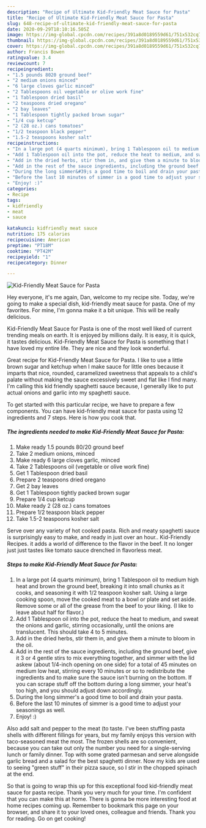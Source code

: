 ```yaml
---
description: "Recipe of Ultimate Kid-Friendly Meat Sauce for Pasta"
title: "Recipe of Ultimate Kid-Friendly Meat Sauce for Pasta"
slug: 648-recipe-of-ultimate-kid-friendly-meat-sauce-for-pasta
date: 2020-09-29T18:10:16.505Z
image: https://img-global.cpcdn.com/recipes/391a8d0189559d61/751x532cq70/kid-friendly-meat-sauce-for-pasta-recipe-main-photo.jpg
thumbnail: https://img-global.cpcdn.com/recipes/391a8d0189559d61/751x532cq70/kid-friendly-meat-sauce-for-pasta-recipe-main-photo.jpg
cover: https://img-global.cpcdn.com/recipes/391a8d0189559d61/751x532cq70/kid-friendly-meat-sauce-for-pasta-recipe-main-photo.jpg
author: Francis Bowen
ratingvalue: 3.4
reviewcount: 7
recipeingredient:
- "1.5 pounds 8020 ground beef"
- "2 medium onions minced"
- "6 large cloves garlic minced"
- "2 Tablespoons oil vegetable or olive work fine"
- "1 Tablespoon dried basil"
- "2 teaspoons dried oregano"
- "2 bay leaves"
- "1 Tablespoon tightly packed brown sugar"
- "1/4 cup ketcup"
- "2 (28 oz.) cans tomatoes"
- "1/2 teaspoon black pepper"
- "1.5-2 teaspoons kosher salt"
recipeinstructions:
- "In a large pot (4 quarts minimum), bring 1 Tablespoon oil to medium high heat and brown the ground beef, breaking it into small chunks as it cooks, and seasoning it with 1/2 teaspoon kosher salt. Using a large cooking spoon, move the cooked meat to a bowl or plate and set aside. Remove some or all of the grease from the beef to your liking. (I like to leave about half for flavor.)"
- "Add 1 Tablespoon oil into the pot, reduce the heat to medium, and sweat the onions and garlic, stirring occasionally, until the onions are translucent. This should take 4 to 5 minutes."
- "Add in the dried herbs, stir them in, and give them a minute to bloom in the oil."
- "Add in the rest of the sauce ingredients, including the ground beef, give it 3 or 4 gentle stirs to mix everything together, and simmer with the lid askew (about 1/4-inch opening on one side) for a total of 45 minutes on medium low heat, stirring every 10 minutes or so to redistribute the ingredients and to make sure the sauce isn&#39;t burning on the bottom. If you can scrape stuff off the bottom during a long simmer, your heat&#39;s too high, and you should adjust down accordingly."
- "During the long simmer&#39;s a good time to boil and drain your pasta."
- "Before the last 10 minutes of simmer is a good time to adjust your seasonings as well."
- "Enjoy! :)"
categories:
- Recipe
tags:
- kidfriendly
- meat
- sauce

katakunci: kidfriendly meat sauce 
nutrition: 175 calories
recipecuisine: American
preptime: "PT18M"
cooktime: "PT42M"
recipeyield: "1"
recipecategory: Dinner

---
```



![Kid-Friendly Meat Sauce for Pasta](https://img-global.cpcdn.com/recipes/391a8d0189559d61/751x532cq70/kid-friendly-meat-sauce-for-pasta-recipe-main-photo.jpg)

Hey everyone, it's me again, Dan, welcome to my recipe site. Today, we're going to make a special dish, kid-friendly meat sauce for pasta. One of my favorites. For mine, I'm gonna make it a bit unique. This will be really delicious.

Kid-Friendly Meat Sauce for Pasta is one of the most well liked of current trending meals on earth. It is enjoyed by millions daily. It is easy, it is quick, it tastes delicious. Kid-Friendly Meat Sauce for Pasta is something that I have loved my entire life. They are nice and they look wonderful.

Great recipe for Kid-Friendly Meat Sauce for Pasta. I like to use a little brown sugar and ketchup when I make sauce for little ones because it imparts that nice, rounded, caramelized sweetness that appeals to a child&#39;s palate without making the sauce excessively sweet and flat like I find many. I&#39;m calling this kid friendly spaghetti sauce because, I generally like to put actual onions and garlic into my spaghetti sauce.


To get started with this particular recipe, we have to prepare a few components. You can have kid-friendly meat sauce for pasta using 12 ingredients and 7 steps. Here is how you cook that.

<!--inarticleads1-->

##### The ingredients needed to make Kid-Friendly Meat Sauce for Pasta:

1. Make ready 1.5 pounds 80/20 ground beef
1. Take 2 medium onions, minced
1. Make ready 6 large cloves garlic, minced
1. Take 2 Tablespoons oil (vegetable or olive work fine)
1. Get 1 Tablespoon dried basil
1. Prepare 2 teaspoons dried oregano
1. Get 2 bay leaves
1. Get 1 Tablespoon tightly packed brown sugar
1. Prepare 1/4 cup ketcup
1. Make ready 2 (28 oz.) cans tomatoes
1. Prepare 1/2 teaspoon black pepper
1. Take 1.5-2 teaspoons kosher salt


Serve over any variety of hot cooked pasta. Rich and meaty spaghetti sauce is surprisingly easy to make, and ready in just over an hour.. Kid-Friendly Recipes. it adds a world of difference to the flavor in the beef. It no longer just just tastes like tomato sauce drenched in flavorless meat. 

<!--inarticleads2-->

##### Steps to make Kid-Friendly Meat Sauce for Pasta:

1. In a large pot (4 quarts minimum), bring 1 Tablespoon oil to medium high heat and brown the ground beef, breaking it into small chunks as it cooks, and seasoning it with 1/2 teaspoon kosher salt. Using a large cooking spoon, move the cooked meat to a bowl or plate and set aside. Remove some or all of the grease from the beef to your liking. (I like to leave about half for flavor.)
1. Add 1 Tablespoon oil into the pot, reduce the heat to medium, and sweat the onions and garlic, stirring occasionally, until the onions are translucent. This should take 4 to 5 minutes.
1. Add in the dried herbs, stir them in, and give them a minute to bloom in the oil.
1. Add in the rest of the sauce ingredients, including the ground beef, give it 3 or 4 gentle stirs to mix everything together, and simmer with the lid askew (about 1/4-inch opening on one side) for a total of 45 minutes on medium low heat, stirring every 10 minutes or so to redistribute the ingredients and to make sure the sauce isn&#39;t burning on the bottom. If you can scrape stuff off the bottom during a long simmer, your heat&#39;s too high, and you should adjust down accordingly.
1. During the long simmer&#39;s a good time to boil and drain your pasta.
1. Before the last 10 minutes of simmer is a good time to adjust your seasonings as well.
1. Enjoy! :)


Also add salt and pepper to the meat (to taste. I&#39;ve been stuffing pasta shells with different fillings for years, but my family enjoys this version with taco-seasoned meat the most. The frozen shells are so convenient, because you can take out only the number you need for a single-serving lunch or family dinner. Top with some grated parmesan and serve alongside garlic bread and a salad for the best spaghetti dinner. Now my kids are used to seeing &#34;green stuff&#34; in their pizza sauce, so I stir in the chopped spinach at the end. 

So that is going to wrap this up for this exceptional food kid-friendly meat sauce for pasta recipe. Thank you very much for your time. I'm confident that you can make this at home. There is gonna be more interesting food at home recipes coming up. Remember to bookmark this page on your browser, and share it to your loved ones, colleague and friends. Thank you for reading. Go on get cooking!
